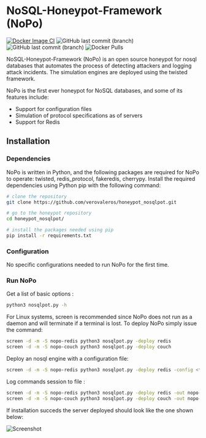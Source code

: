 # NoSQL-Honeypot-Framework (NoPo)
[![Docker Image CI](https://github.com/verovaleros/honeypot_nosqlpot/actions/workflows/docker-image.yml/badge.svg)](https://github.com/verovaleros/honeypot_nosqlpot/actions/workflows/docker-image.yml)
![GitHub last commit (branch)](https://img.shields.io/github/last-commit/verovaleros/honeypot_nosqlpot)
![GitHub last commit (branch)](https://img.shields.io/badge/python-3.8.10-brightgreen)
![Docker Pulls](https://img.shields.io/docker/pulls/verovaleros/nosqlpot?color=green)

NoSQL-Honeypot-Framework (NoPo) is an open source honeypot for nosql databases that automates the process of detecting attackers and logging attack incidents. The simulation engines are deployed using the twisted framework. 

NoPo is the first ever honeypot for NoSQL databases, and some of its features include:

- Support for configuration files
- Simulation of protocol specifications as of servers
- Support for Redis

## Installation

### Dependencies

NoPo is written in Python, and the following packages are required for NoPo to operate: twisted, redis_protocol, fakeredis, cherrypy. Install the required dependencies using Python pip with the following command:

```bash
# clone the repository
git clone https://github.com/verovaleros/honeypot_nosqlpot.git

# go to the honeypot repository
cd honeypot_nosqlpot/

# install the packages needed using pip
pip install -r requirements.txt
```

### Configuration

No specific configurations needed to run NoPo for the first time.

### Run NoPo

Get a list of basic options :
```bash
python3 nosqlpot.py -h
```

For Linux systems, screen is recommended since NoPo does not run as a daemon and will terminate if a terminal is lost. To deploy NoPo simply issue the command:

```bash
screen -d -m -S nopo-redis python3 nosqlpot.py -deploy redis
screen -d -m -S nopo-couch python3 nosqlpot.py -deploy couch
```

Deploy an nosql engine with a configuration file:

```bash
screen -d -m -S nopo-redis python3 nosqlpot.py -deploy redis -config <filename>
```
    
Log commands session to file :

```bash
screen -d -m -S nopo-redis python3 nosqlpot.py -deploy redis -out nopo-redis.log
screen -d -m -S nopo-couch python3 nosqlpot.py -deploy couch -out nopo-couch.log
```

If installation succeds the server deployed should look like the one shown below:

![Screenshot](http://i.imgur.com/4cCX3Me.png)




